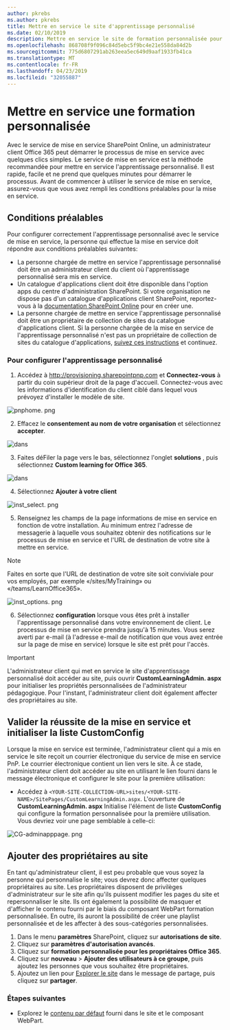 ```yaml
---
author: pkrebs
ms.author: pkrebs
title: Mettre en service le site d'apprentissage personnalisé
ms.date: 02/10/2019
description: Mettre en service le site de formation personnalisée pour Office 365 via le moteur de mise en service SharePoint
ms.openlocfilehash: 868708f9f096c84d5ebc5f9bc4e21e558da84d2b
ms.sourcegitcommit: 775d6807291ab263eea5ec649d9aaf1933fb41ca
ms.translationtype: MT
ms.contentlocale: fr-FR
ms.lasthandoff: 04/23/2019
ms.locfileid: "32055887"
---
```

# <a name="provision-custom-learning"></a>Mettre en service une formation personnalisée 

Avec le service de mise en service SharePoint Online, un administrateur client Office 365 peut démarrer le processus de mise en service avec quelques clics simples. Le service de mise en service est la méthode recommandée pour mettre en service l'apprentissage personnalisé. Il est rapide, facile et ne prend que quelques minutes pour démarrer le processus. Avant de commencer à utiliser le service de mise en service, assurez-vous que vous avez rempli les conditions préalables pour la mise en service.

## <a name="prerequisites"></a>Conditions préalables
 
Pour configurer correctement l'apprentissage personnalisé avec le service de mise en service, la personne qui effectue la mise en service doit répondre aux conditions préalables suivantes: 
 
- La personne chargée de mettre en service l'apprentissage personnalisé doit être un administrateur client du client où l'apprentissage personnalisé sera mis en service.  
- Un catalogue d'applications client doit être disponible dans l'option apps du centre d'administration SharePoint. Si votre organisation ne dispose pas d'un catalogue d'applications client SharePoint, reportez-vous à la [documentation SharePoint Online](https://docs.microsoft.com/en-us/sharepoint/use-app-catalog) pour en créer une.  
- La personne chargée de mettre en service l'apprentissage personnalisé doit être un propriétaire de collection de sites du catalogue d'applications client. Si la personne chargée de la mise en service de l'apprentissage personnalisé n'est pas un propriétaire de collection de sites du catalogue d'applications, [suivez ces instructions](addappadmin.md) et continuez. 

### <a name="to-provision-custom-learning"></a>Pour configurer l'apprentissage personnalisé

1. Accédez à http://provisioning.sharepointpnp.com et **Connectez-vous** à partir du coin supérieur droit de la page d'accueil.  Connectez-vous avec les informations d'identification du client ciblé dans lequel vous prévoyez d'installer le modèle de site.

![pnphome. png](media/inst_signin.png)

2. Effacez le **consentement au nom de votre organisation** et sélectionnez **accepter**.

![dans](media/inst_perms.png)

3. Faites déFiler la page vers le bas, sélectionnez l'onglet **solutions** , puis sélectionnez **Custom learning for Office 365**. 

![dans](media/inst_select.png)

4. Sélectionnez **Ajouter à votre client**

![inst_select. png](media/inst_add.png)

5. Renseignez les champs de la page informations de mise en service en fonction de votre installation. Au minimum entrez l'adresse de messagerie à laquelle vous souhaitez obtenir des notifications sur le processus de mise en service et l'URL de destination de votre site à mettre en service.  
> [!NOTE]
> Faites en sorte que l'URL de destination de votre site soit conviviale pour vos employés, par exemple «/sites/MyTraining» ou «/teams/LearnOffice365».

![inst_options. png](media/inst_options.png)

6. Sélectionnez **configuration** lorsque vous êtes prêt à installer l'apprentissage personnalisé dans votre environnement de client.  Le processus de mise en service prendra jusqu'à 15 minutes. Vous serez averti par e-mail (à l'adresse e-mail de notification que vous avez entrée sur la page de mise en service) lorsque le site est prêt pour l'accès. 

> [!IMPORTANT]
> L'administrateur client qui met en service le site d'apprentissage personnalisé doit accéder au site, puis ouvrir **CustomLearningAdmin. aspx** pour initialiser les propriétés personnalisées de l'administrateur pédagogique. Pour l'instant, l'administrateur client doit également affecter des propriétaires au site. 

## <a name="validate-provisioning-success-and-initialize-the-customconfig-list"></a>Valider la réussite de la mise en service et initialiser la liste CustomConfig

Lorsque la mise en service est terminée, l'administrateur client qui a mis en service le site reçoit un courrier électronique du service de mise en service PnP. Le courrier électronique contient un lien vers le site. À ce stade, l'administrateur client doit accéder au site en utilisant le lien fourni dans le message électronique et configurer le site pour la première utilisation:

- Accédez à `<YOUR-SITE-COLLECTION-URL>sites/<YOUR-SITE-NAME>/SitePages/CustomLearningAdmin.aspx`. L'ouverture de **CustomLearningAdmin. aspx** Initialise l'élément de liste **CustomConfig** qui configure la formation personnalisée pour la première utilisation. Vous devriez voir une page semblable à celle-ci:

![CG-adminapppage. png](media/cg-adminapppage.png)

## <a name="add-owners-to-site"></a>Ajouter des propriétaires au site
En tant qu'administrateur client, il est peu probable que vous soyez la personne qui personnalise le site; vous devrez donc affecter quelques propriétaires au site. Les propriétaires disposent de privilèges d'administrateur sur le site afin qu'ils puissent modifier les pages du site et repersonnaliser le site. Ils ont également la possibilité de masquer et d'afficher le contenu fourni par le biais du composant WebPart formation personnalisée. En outre, ils auront la possibilité de créer une playlist personnalisée et de les affecter à des sous-catégories personnalisées.  

1. Dans le menu **paramètres** SharePoint, cliquez sur **autorisations de site**.
2. Cliquez sur **paramètres d'autorisation avancés**.
3. Cliquez sur **formation personnalisée pour les propriétaires Office 365**.
4. Cliquez sur **nouveau** > **Ajouter des utilisateurs à ce groupe**, puis ajoutez les personnes que vous souhaitez être propriétaires. 
5. Ajoutez un lien pour [Explorer le site](custom_exploresite.md) dans le message de partage, puis cliquez sur **partager**.

### <a name="next-steps"></a>Étapes suivantes
- Explorez le [contenu par défaut](custom_exploresite.md) fourni dans le site et le composant WebPart.
